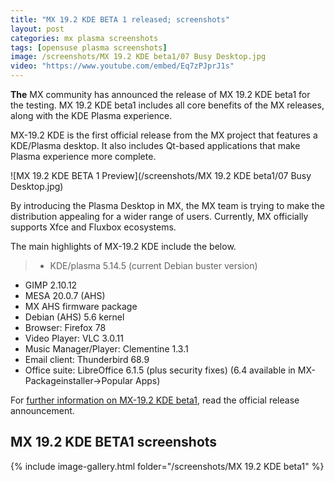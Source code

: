 ```yaml
---
title: "MX 19.2 KDE BETA 1 released; screenshots"
layout: post
categories: mx plasma screenshots
tags: [opensuse plasma screenshots]
image: /screenshots/MX 19.2 KDE beta1/07 Busy Desktop.jpg
video: "https://www.youtube.com/embed/Eq7zPJprJ1s"
---
```


**The** MX community has announced the release of MX 19.2 KDE beta1 for the testing. MX 19.2 KDE beta1 includes all core benefits of the MX releases, along with the KDE Plasma experience.

MX-19.2 KDE is the first official release from the MX project that features a KDE/Plasma desktop. It also includes Qt-based applications that make Plasma experience more complete.

![MX 19.2 KDE BETA 1 Preview](/screenshots/MX 19.2 KDE beta1/07 Busy Desktop.jpg)

By introducing the Plasma Desktop in MX, the MX team is trying to make the distribution appealing for a wider range of users. Currently, MX officially supports Xfce and Fluxbox ecosystems.

The main highlights of MX-19.2 KDE include the below.
> - KDE/plasma 5.14.5 (current Debian buster version)
- GIMP 2.10.12
- MESA 20.0.7 (AHS)
- MX AHS firmware package
- Debian (AHS) 5.6 kernel
- Browser: Firefox 78
- Video Player: VLC 3.0.11
- Music Manager/Player: Clementine 1.3.1
- Email client: Thunderbird 68.9
- Office suite: LibreOffice 6.1.5 (plus security fixes) (6.4 available in MX-Packageinstaller->Popular Apps)

For [further information on MX-19.2 KDE beta1](https://mxlinux.org/blog/mx-19-2-kde-beta-1-available-for-testing/), read the official release announcement.


## MX 19.2 KDE BETA1 screenshots
{% include image-gallery.html folder="/screenshots/MX 19.2 KDE beta1" %}
